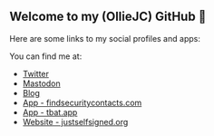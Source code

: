 ## Welcome to my (OllieJC) GitHub :wave:

Here are some links to my social profiles and apps:

You can find me at:

 - [Twitter](https://twitter.com/4f4a43)
 - [Mastodon](https://infosec.exchange/@olliejc)
 - [Blog](https://blog.olliejc.uk)
 - [App - findsecuritycontacts.com](https://findsecuritycontacts.com)
 - [App - tbat.app](https://tbat.app)
 - [Website - justselfsigned.org](https://justselfsigned.org)

